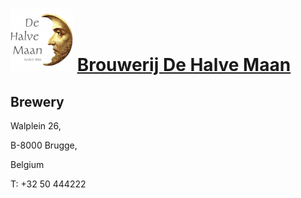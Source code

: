 # ![icon](../../../icons/Brouwerij_De_halve_maan.jpeg) [Brouwerij De Halve Maan](https://untappd.com/w/brouwerij-de-halve-maan/430)

## Brewery

Walplein 26,

B-8000 Brugge,

Belgium

T: +32 50 444222

